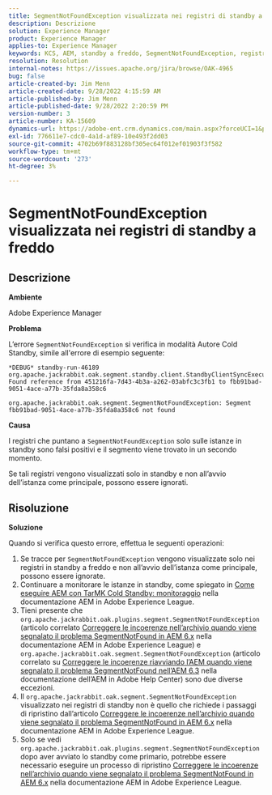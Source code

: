 ```yaml
---
title: SegmentNotFoundException visualizzata nei registri di standby a freddo
description: Descrizione
solution: Experience Manager
product: Experience Manager
applies-to: Experience Manager
keywords: KCS, AEM, standby a freddo, SegmentNotFoundException, registri, registro, Adobe Experience Manager
resolution: Resolution
internal-notes: https://issues.apache.org/jira/browse/OAK-4965
bug: false
article-created-by: Jim Menn
article-created-date: 9/28/2022 4:15:59 AM
article-published-by: Jim Menn
article-published-date: 9/28/2022 2:20:59 PM
version-number: 3
article-number: KA-15609
dynamics-url: https://adobe-ent.crm.dynamics.com/main.aspx?forceUCI=1&pagetype=entityrecord&etn=knowledgearticle&id=5941513c-e43e-ed11-9db1-0022480866ad
exl-id: 776611e7-cdc0-4a1d-af89-10e493f2dd03
source-git-commit: 4702b69f883128bf305ec64f012ef01903f3f582
workflow-type: tm+mt
source-wordcount: '273'
ht-degree: 3%

---
```


# SegmentNotFoundException visualizzata nei registri di standby a freddo

## Descrizione

<b>Ambiente</b>

Adobe Experience Manager

<b>Problema</b>

L’errore `SegmentNotFoundException` si verifica in modalità Autore Cold Standby, simile all&#39;errore di esempio seguente:

```
*DEBUG* standby-run-46189 org.apache.jackrabbit.oak.segment.standby.client.StandbyClientSyncExecution Found reference from 451216fa-7d43-4b3a-a262-03abfc3c3fb1 to fbb91bad-9051-4ace-a77b-35fda8a358c6

org.apache.jackrabbit.oak.segment.SegmentNotFoundException: Segment fbb91bad-9051-4ace-a77b-35fda8a358c6 not found
```

<b>Causa</b>

I registri che puntano a `SegmentNotFoundException` solo sulle istanze in standby sono falsi positivi e il segmento viene trovato in un secondo momento.

Se tali registri vengono visualizzati solo in standby e non all’avvio dell’istanza come principale, possono essere ignorati.

## Risoluzione

<b>Soluzione</b>

Quando si verifica questo errore, effettua le seguenti operazioni:

1. Se tracce per `SegmentNotFoundException` vengono visualizzate solo nei registri in standby a freddo e non all’avvio dell’istanza come principale, possono essere ignorate.
1. Continuare a monitorare le istanze in standby, come spiegato in [Come eseguire AEM con TarMK Cold Standby: monitoraggio](https://docs.adobe.com/content/help/en/experience-manager-65/deploying/deploying/tarmk-cold-standby.html#monitoring) nella documentazione AEM in Adobe Experience League.
1. Tieni presente che `org.apache.jackrabbit.oak.plugins.segment.SegmentNotFoundException` (articolo correlato [Correggere le incoerenze nell’archivio quando viene segnalato il problema SegmentNotFound in AEM 6.x](https://helpx.adobe.com/experience-manager/kb/fix-inconsistencies-in-the-repository-when-segmentnotfound-issue.html) nella documentazione AEM in Adobe Experience League) e `org.apache.jackrabbit.oak.segment.SegmentNotFoundException` (articolo correlato su [Correggere le incoerenze riavviando l’AEM quando viene segnalato il problema SegmentNotFound nell’AEM 6.3](https://helpx.adobe.com/au/experience-manager/kb/fix-inconsistencies-by-restarting-AEM-when-segmentNotFound-issue-is-reported-in-AEM.html) nella documentazione dell’AEM in Adobe Help Center) sono due diverse eccezioni.
1. Il `org.apache.jackrabbit.oak.segment.SegmentNotFoundException` visualizzato nei registri di standby non è quello che richiede i passaggi di ripristino dall’articolo [Correggere le incoerenze nell’archivio quando viene segnalato il problema SegmentNotFound in AEM 6.x](https://helpx.adobe.com/experience-manager/kb/fix-inconsistencies-in-the-repository-when-segmentnotfound-issue.html) nella documentazione AEM in Adobe Experience League.
1. Solo se vedi `org.apache.jackrabbit.oak.plugins.segment.SegmentNotFoundException` dopo aver avviato lo standby come primario, potrebbe essere necessario eseguire un processo di ripristino [Correggere le incoerenze nell’archivio quando viene segnalato il problema SegmentNotFound in AEM 6.x](https://helpx.adobe.com/experience-manager/kb/fix-inconsistencies-in-the-repository-when-segmentnotfound-issue.html) nella documentazione AEM in Adobe Experience League.
